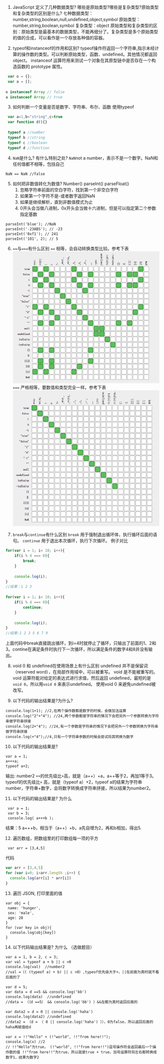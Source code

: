 1. JavaScript 定义了几种数据类型? 哪些是原始类型?哪些是复杂类型?原始类型和复杂类型的区别是什么?
  七种数据类型：number,string,boolean,null,undefined,object,symbol
  原始类型：number,string,boolean,symbol
  复杂类型：object
  原始类型和复杂类型的区别：原始类型是最基本的数据类型，不能再细分了。复杂类型是多个原始类型的值的合成，可以看作是一个存放各种值的容器。

2. typeof和instanceof的作用和区别?
   typeof操作符返回一个字符串,指示未经计算的操作数的类型。可以判断原始类型，函数、undefined。其他情况都返回object。
    instanceof 运算符用来测试一个对象在其原型链中是否存在一个构造函数的 prototype 属性。

 ```javascript
  var o = {};
  var a = [];

o instanceof Array // false
a instanceof Array // true
 ```

3. 如何判断一个变量是否是数字、字符串、布尔、函数
   使用typeof
```javascript
 var a=1,b="string",c=true
 var function d(){}
 
 typeof a //number
 typeof b //string
 typeof c //boolean
 typeof d //function
```

4. `NaN`是什么? 有什么特别之处?
  `NaN`not a number，表示不是一个数字。NaN和任何值都不相等，包括自己

```
NaN == NaN //false
```

5. 如何把非数值转化为数值?
  Number()
  parseInt()
  parseFloat()
      1. 忽略字符串前面的空白字符，找到第一个非空白字符
      2. 如果第一个字符不是-或者数字返回NaN
      3. 如果是继续解析，直到非数值模式为止
      4. 0开头会当做八进制，0x开头会当做十六进制，但是可以指定第二个参数指定基数
```
parseInt('blue'); //NaN
parseInt('-23ABS'); // -23
parseInt('0xf1'); // 241
parseInt('101', 2); // 5
```

6. `==`与`===`有什么区别
  `==` 相等，会自动转换类型比较。参考下表
  ![](./images/==.png)
  `===` 严格相等，要数值和类型完全一样。参考下表
  ![](./images/===.png)

7. `break`与`continue`有什么区别
  `break` 用于强制退出循环体，执行循环后面的语句。
  `continue` 用于退出本次循环，执行下次循环。
  例子对比
```javascript
for(var i = 1; i< 10; i++){
    if(i % 4 === 0){
        break;
    }

    console.log(i);
}
//结果：1 2 3

for(var i = 1; i< 10; i++){
    if(i % 4 === 0){
        continue;
    }

    console.log(i);
}
//结果:1 2 3 5 6 7 9
```
上面代码中break直接跳出循环，到i=4时就停止了循环，只输出了前面的1、2和3。contine在满足条件时执行下一次循环，所以满足条件的数字4和8并没有输出。

8. void 0 和 undefined在使用场景上有什么区别
  undefined 并不是保留词（reserved word），在局部作用域中，可以被重写。
  void 是不能被重写的。 void 运算符能对给定的表达式进行求值，然后返回 undefined，最短的是`void 0`，所以用`void 0` 来表示undefined。
  使用void 0 来避免undefined被改写。

9. 以下代码的输出结果是?为什么?
```
console.log(1+1); //2,在两个操作数都是数字的时候，会做加法运算
console.log("2"+"4"); //24,两个参数都是字符串的情况下会把另外一个参数转换为字符串做字符串拼接
console.log(2+"4"); //24,有一个参数是字符串的情况下会把另外一个参数转换为字符串做字符串拼接
console.log(+"4");//4,只有一个字符串参数的时候会尝试将其转换为数字
```

10. 以下代码的输出结果是?
```
var a = 1;  
a+++a;  
typeof a+2;
```
输出: number2
`++`的优先级比`+`高，就是（a++）+a，a++等于2，再加1等于3。
typeof的优先级比`+` 高，就是（typeof a）+2，typeof a的结果为字符串number，字符串+数字，会将数字转换成字符串拼接，所以结果为number2。

11. 以下代码的输出结果是? 为什么
```
 var a = 1;
 var b = 3;
 console.log( a+++b );
```
结果：5
a+++b，相当于（a++）+b，a先自增为2，再和b相加，得出5.

12. 遍历数组，把数组里的打印数组每一项的平方
```
 var arr = [3,4,5]
```
代码
```javascript
var arr = [3,4,5]
for (var i=0; i<arr.length ;i++) {
  console.log(arr[i] * arr[i])
}
```
13. 遍历 JSON, 打印里面的值

```
var obj = {
 name: 'hunger', 
 sex: 'male', 
 age: 28 
}
for (var key in obj){
  console.log(obj[key])
}
```

14. 以下代码输出结果是? 为什么 （选做题目）

```
var a = 1, b = 2, c = 3;
var val = typeof a + b || c >0
console.log(val)  //number2
//val =（( (typeof a) + b) || c >0）,typeof优先级大于+，||在前面为真时就不看后面的了

var d = 5;
var data = d ==5 && console.log('bb')
console.log(data)  //undefined
//data = （（d ==5） && console.log('bb') ）&&在都为真时返回后面的

var data2 = d = 0 || console.log('haha')
console.log(data2) //undefined
//data2 = （d = （ 0 || console.log('haha') ）），0为false，所以返回后面的haha再赋值给d
 
var x = !!"Hello" + (!"world", !!"from here!!");
console.log(x) //2
// !!"Hello"为true， (!"world", !!"from here!!")逗号操作符会返回最后一个操作数的值 !!"from here!!"为true，所以就是true + true，加号运算符将左右都转换成数字1，结果为数字2
```
